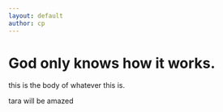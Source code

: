 ```yaml
---
layout: default
author: cp
---
```


# God only knows how it works.




this is the body of whatever this is.

tara will be amazed